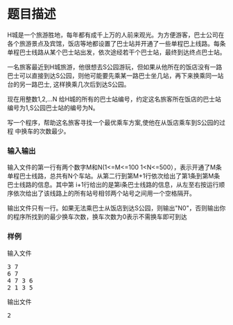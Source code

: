 # 题目描述


<p>
H城是一个旅游胜地，每年都有成千上万的人前来观光。为方便游客，巴士公司在各个旅游景点及宾馆，饭店等地都设置了巴士站并开通了一些单程巴上线路。每条单程巴士线路从某个巴士站出发，依次途经若干个巴士站，最终到达终点巴士站。
</p>
<p>
一名旅客最近到H城旅游，他很想去S公园游玩，但如果从他所在的饭店没有一路巴士可以直接到达S公园，则他可能要先乘某一路巴士坐几站，再下来换乘同一站台的另一路巴士, 这样换乘几次后到达S公园。
</p>
<p>
现在用整数1,2,…N 给H城的所有的巴士站编号，约定这名旅客所在饭店的巴士站编号为1,S公园巴士站的编号为N。
</p>
<p>
写一个程序，帮助这名旅客寻找一个最优乘车方案,使他在从饭店乘车到S公园的过程 中换车的次数最少。
</p>
<h3>
输入输出
</h3>
<p>
输入文件的第一行有两个数字M和N(1&lt;=M&lt;=100 1&lt;N&lt;=500），表示开通了M条单程巴士线路，总共有N个车站。从第二行到第M+1行依次给出了第1条到第M条巴士线路的信息。其中第 i+1行给出的是第i条巴士线路的信息，从左至右按运行顺序依次给出了该线路上的所有站号相邻两个站号之间用一个空格隔开。<n<=500)，表示开通了m条单程巴士线路，总共有n个车站。从第二行到第m+1行依次给出了第1条到第m条巴士线路的信息。其中第 p="" i+1行给出的是第i条巴士线路的信息，从左至右按运行顺序依次给出了该线路上的所有站号相邻两个站号之间用一个空格隔开。<=""></n<=500)，表示开通了m条单程巴士线路，总共有n个车站。从第二行到第m+1行依次给出了第1条到第m条巴士线路的信息。其中第>
</p>
<p>
输出文件只有一行。如果无法乘巴士从饭店到达S公园，则输出&#34;N0&#34;，否则输出你的程序所找到的最少换车次数，换车次数为0表示不需换车即可到达
</p>
<h3>
样例
</h3>
<p>
输入文件
</p>
<pre>3 7
6 7
4 7 3 6
2 1 3 5
</pre>
<p>
输出文件
</p>
<pre>2
</pre>
